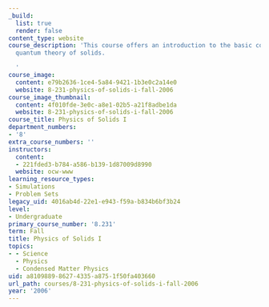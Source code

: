 ```yaml
---
_build:
  list: true
  render: false
content_type: website
course_description: 'This course offers an introduction to the basic concepts of the
  quantum theory of solids.

  '
course_image:
  content: e79b2636-1ce4-5a84-9421-1b3e0c2a14e0
  website: 8-231-physics-of-solids-i-fall-2006
course_image_thumbnail:
  content: 4f010fde-3e0c-a8e1-02b5-a21f8adbe1da
  website: 8-231-physics-of-solids-i-fall-2006
course_title: Physics of Solids I
department_numbers:
- '8'
extra_course_numbers: ''
instructors:
  content:
  - 221fded3-b784-a586-b139-1d87009d8990
  website: ocw-www
learning_resource_types:
- Simulations
- Problem Sets
legacy_uid: 4016ab4d-22e1-e943-f59a-b834b6bf3b24
level:
- Undergraduate
primary_course_number: '8.231'
term: Fall
title: Physics of Solids I
topics:
- - Science
  - Physics
  - Condensed Matter Physics
uid: a8109889-8627-4335-a875-1f50fa403660
url_path: courses/8-231-physics-of-solids-i-fall-2006
year: '2006'
---
```

